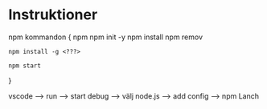 # Instruktioner

npm kommandon {
    npm
    npm init -y
    npm install <???>
    npm remov <???>

    npm install -g <???>

    npm start
}

vscode --> run --> start debug --> välj node.js --> add config --> npm Lanch
